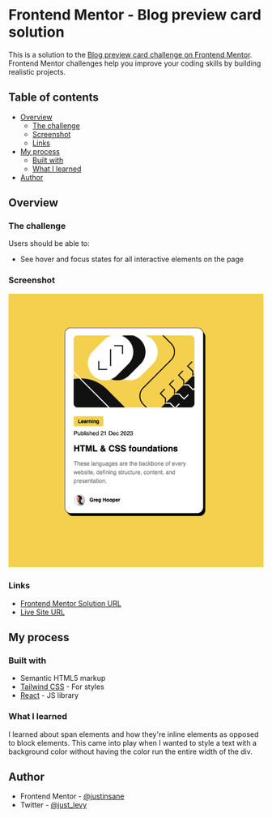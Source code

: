 # Frontend Mentor - Blog preview card solution

This is a solution to the [Blog preview card challenge on Frontend Mentor](https://www.frontendmentor.io/challenges/blog-preview-card-ckPaj01IcS). Frontend Mentor challenges help you improve your coding skills by building realistic projects.

## Table of contents

- [Overview](#overview)
  - [The challenge](#the-challenge)
  - [Screenshot](#screenshot)
  - [Links](#links)
- [My process](#my-process)
  - [Built with](#built-with)
  - [What I learned](#what-i-learned)
- [Author](#author)

## Overview

### The challenge

Users should be able to:

- See hover and focus states for all interactive elements on the page

### Screenshot

![](public/blog-preview-card.png)

### Links

- [Frontend Mentor Solution URL](https://www.frontendmentor.io/solutions/blog-preview-card-react-and-tailwind-erNlvXyPem)
- [Live Site URL](https://blog-preview-card-lemon.vercel.app/)

## My process

### Built with

- Semantic HTML5 markup
- [Tailwind CSS](https://tailwindcss.com/) - For styles
- [React](https://reactjs.org/) - JS library

### What I learned

I learned about span elements and how they're inline elements as opposed to block elements. This came into play when I wanted to style a text with a background color without having the color run the entire width of the div.

## Author

- Frontend Mentor - [@justinsane](https://www.frontendmentor.io/profile/justinsane)
- Twitter - [@just_levy](https://www.twitter.com/just_levy)
